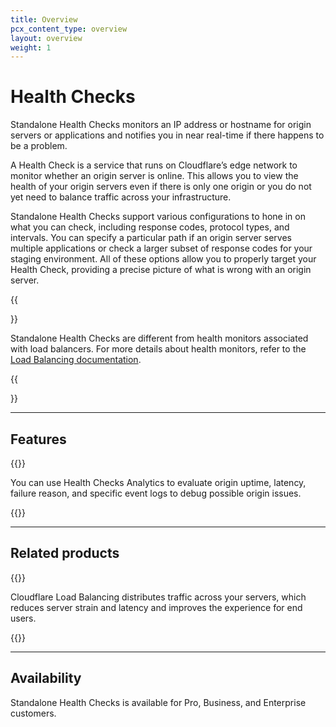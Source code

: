 ```yaml
---
title: Overview
pcx_content_type: overview
layout: overview
weight: 1
---
```


# Health Checks

Standalone Health Checks monitors an IP address or hostname for origin servers or applications and notifies you in near real-time if there happens to be a problem. 

A Health Check is a service that runs on Cloudflare’s edge network to monitor whether an origin server is online. This allows you to view the health of your origin servers even if there is only one origin or you do not yet need to balance traffic across your infrastructure.

Standalone Health Checks support various configurations to hone in on what you can check, including response codes, protocol types, and intervals. You can specify a particular path if an origin server serves multiple applications or check a larger subset of response codes for your staging environment. All of these options allow you to properly target your Health Check, providing a precise picture of what is wrong with an origin server.

{{<Aside type="note">}}

Standalone Health Checks are different from health monitors associated with load balancers. For more details about health monitors, refer to the [Load Balancing documentation](/load-balancing/understand-basics/monitors/).

{{</Aside>}}

---

## Features
 
{{<feature header="Health Checks Analytics" href="/health-checks/health-checks-analytics/">}}

You can use Health Checks Analytics to evaluate origin uptime, latency, failure reason, and specific event logs to debug possible origin issues. 

{{</feature>}}

--- 

## Related products
 
{{<related header="Load Balancing" href="/load-balancing/" product="load-balancing">}}

Cloudflare Load Balancing distributes traffic across your servers, which reduces server strain and latency and improves the experience for end users.

{{</related>}}

---

## Availability

Standalone Health Checks is available for Pro, Business, and Enterprise customers.